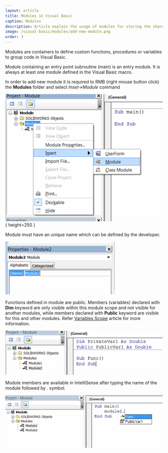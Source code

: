 ```yaml
---
layout: article
title: Modules in Visual Basic
caption: Modules
description: Article explain the usage of modules for storing the shareable functions and variables in Visual Basic
image: /visual-basic/modules/add-new-module.png
order: 3
---
```

Modules are containers to define custom functions, procedures or variables to group code in Visual Basic.

Module containing an entry point subroutine (main) is an entry module. It is always at least one module defined in the Visual Basic macro.

In order to add new module it is required to RMB (right mouse button click) the **Modules** folder and select *Inset->Module* command

![Adding new module to the macro](add-new-module.png){ height=250 }

Module must have an unique name which can be defined by the developer.

![Module properties](module-properties.png)

Functions defined in module are public. Members (variables) declared with **Dim** keyword are only visible within this module scope and not visible for another modules, while members declared with **Public** keyword are visible for this and other modules. Refer [Variables Scope](visual-basic/variables/scope) article for more information.

![Module members](module-members.png)

Module members are available in IntelliSense after typing the name of the module followed by . symbol.

![IntelliSense for members defined in the module](module-members-intellisense.png)

